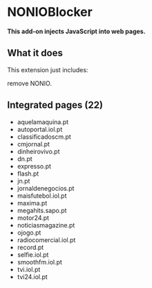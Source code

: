 # NONIOBlocker

**This add-on injects JavaScript into web pages.**

## What it does

This extension just includes:

remove NONIO.

## Integrated pages (22)

* aquelamaquina.pt
* autoportal.iol.pt
* classificadoscm.pt
* cmjornal.pt
* dinheirovivo.pt
* dn.pt
* expresso.pt
* flash.pt
* jn.pt
* jornaldenegocios.pt
* maisfutebol.iol.pt
* maxima.pt
* megahits.sapo.pt
* motor24.pt
* noticiasmagazine.pt
* ojogo.pt
* radiocomercial.iol.pt
* record.pt
* selfie.iol.pt
* smoothfm.iol.pt
* tvi.iol.pt
* tvi24.iol.pt
